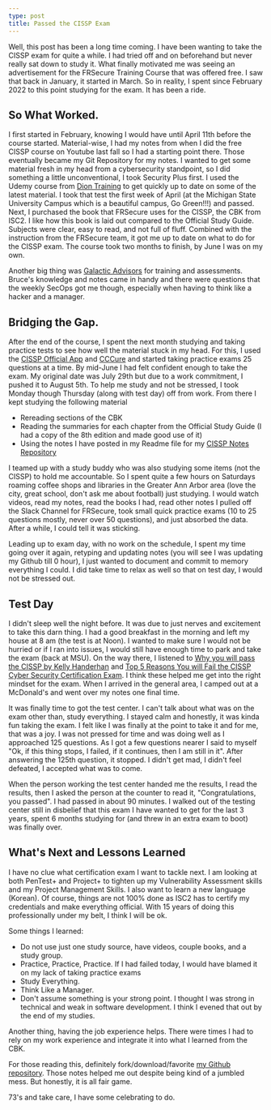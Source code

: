 ```yaml
---
type: post
title: Passed the CISSP Exam 
---
```


Well, this post has been a long time coming.  I have been wanting to take the CISSP exam for quite a while.  I had tried off and on beforehand but never really sat down to study it.  What finally motivated me was seeing an advertisement for the FRSecure Training Course that was offered free.  I saw that back in January, it started in March.  So in reality, I spent since February 2022 to this point studying for the exam.  It has been a ride.

## So What Worked.  
I first started in February, knowing I would have until April 11th before the course started.  Material-wise, I had my notes from when I did the free CISSP course on Youtube last fall so I had a starting point there.  Those eventually became my Git Repository for my notes.  I wanted to get some material fresh in my head from a cybersecurity standpoint, so I did something a little unconventional, I took Security Plus first.  I used the Udemy course from [Dion Training](https://diontraining.com/udemy) to get quickly up to date on some of the latest material.  I took that test the first week of April (at the Michigan State University Campus which is a beautiful campus, Go Green!!!) and passed.  Next, I purchased the book that FRSecure uses for the CISSP, the CBK from ISC2.  I like how this book is laid out compared to the Official Study Guide.  Subjects were clear, easy to read, and not full of fluff.  Combined with the instruction from the FRSecure team, it got me up to date on what to do for the CISSP exam.  The course took two months to finish, by June I was on my own.

Another big thing was [Galactic Advisors](https://www.galacticadvisors.com) for training and assessments.  Bruce's knowledge and notes came in handy and there were questions that the weekly SecOps got me though, especially when having to think like a hacker and a manager.  

## Bridging the Gap. 
After the end of the course, I spent the next month studying and taking practice tests to see how well the material stuck in my head.  For this, I used the [CISSP Official App](https://play.google.com/store/apps/details?id=com.learnzapp.cissp&hl=en_US&gl=US) and [CCCure](https://cccure.education/) and started taking practice exams 25 questions at a time.  By mid-June I had felt confident enough to take the exam.  My original date was July 29th but due to a work commitment, I pushed it to August 5th.  To help me study and not be stressed, I took Monday though Thursday (along with test day) off from work.  From there I kept studying the following material

- Rereading sections of the CBK
- Reading the summaries for each chapter from the Official Study Guide (I had a copy of the 8th edition and made good use of it)
- Using the notes I have posted in my Readme file for my [CISSP Notes Repository](https://github.com/RedLanternTech/CISSPNotes)

I teamed up with a study buddy who was also studying some items (not the CISSP) to hold me accountable.  So I spent quite a few hours on Saturdays roaming coffee shops and libraries in the Greater Ann Arbor area (love the city, great school, don't ask me about football) just studying.  I would watch videos, read my notes, read the books I had, read other notes I pulled off the Slack Channel for FRSecure, took small quick practice exams (10 to 25 questions mostly, never over 50 questions), and just absorbed the data.  After a while, I could tell it was sticking.  

Leading up to exam day, with no work on the schedule, I spent my time going over it again, retyping and updating notes (you will see I was updating my Github till 0 hour), I just wanted to document and commit to memory everything I could.  I did take time to relax as well so that on test day, I would not be stressed out.

## Test Day
I didn't sleep well the night before.  It was due to just nerves and excitement to take this darn thing.  I had a good breakfast in the morning and left my house at 8 am (the test is at Noon).  I wanted to make sure I would not be hurried or if I ran into issues, I would still have enough time to park and take the exam (back at MSU).  On the way there, I listened to [Why you will pass the CISSP by Kelly Handerhan](https://www.youtube.com/watch?v=v2Y6Zog8h2A) and [Top 5 Reasons You will Fail the CISSP Cyber Security Certification Exam](https://www.youtube.com/watch?v=giJFhtws-CE).  I think these helped me get into the right mindset for the exam. When I arrived in the general area, I camped out at a McDonald's and went over my notes one final time.  

It was finally time to got the test center.  I can't talk about what was on the exam other than, study everything.  I stayed calm and honestly, it was kinda fun taking the exam.  I felt like I was finally at the point to take it and for me, that was a joy.  I was not pressed for time and was doing well as I approached 125 questions.  As I got a few questions nearer I said to myself "Ok, if this thing stops, I failed, if it continues, then I am still in it".  After answering the 125th question, it stopped.  I didn't get mad, I didn't feel defeated, I accepted what was to come.  

When the person working the test center handed me the results, I read the results, then I asked the person at the counter to read it, "Congratulations, you passed".  I had passed in about 90 minutes.  I walked out of the testing center still in disbelief that this exam I have wanted to get for the last 3 years, spent 6 months studying for (and threw in an extra exam to boot) was finally over.  

## What's Next and Lessons Learned
I have no clue what certification exam I want to tackle next.  I am looking at both PenTest+ and Project+ to tighten up my Vulnerability Assessment skills and my Project Management Skills.  I also want to learn a new language (Korean).  Of course, things are not 100% done as ISC2 has to certify my credentials and make everything official.  With 15 years of doing this professionally under my belt, I think I will be ok.  

Some things I learned:
- Do not use just one study source, have videos, couple books, and a study group.
- Practice, Practice, Practice.  If I had failed today, I would have blamed it on my lack of taking practice exams
- Study Everything.  
- Think Like a Manager.  
- Don't assume something is your strong point.  I thought I was strong in technical and weak in software development.  I think I evened that out by the end of my studies.  

Another thing, having the job experience helps.  There were times I had to rely on my work experience and integrate it into what I learned from the CBK. 

For those reading this, definitely fork/download/favorite [my Github repository](https://github.com/RedLanternTech/CISSPNotes).  Those notes helped me out despite being kind of a jumbled mess.  But honestly, it is all fair game. 

73's and take care, I have some celebrating to do.  
